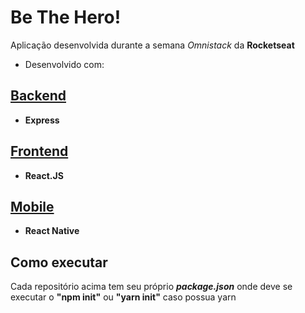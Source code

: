 # Be The Hero!

Aplicação desenvolvida durante a semana _Omnistack_ da **Rocketseat**

* Desenvolvido com:
## [Backend](https://github.com/Lenrd/BeTheHero/tree/master/backend)
   * __Express__
## [Frontend](https://github.com/Lenrd/BeTheHero/tree/master/frontend)
   * __React.JS__
## [Mobile](https://github.com/Lenrd/BeTheHero/tree/master/mobile)
   * __React Native__
   
   
## Como executar
Cada repositório  acima tem seu próprio __*package.json*__ onde deve se executar o __"npm init"__ ou __"yarn init"__ caso possua yarn
